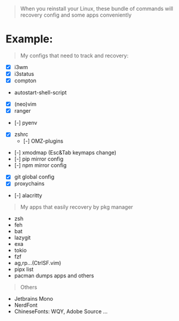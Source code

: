 > When you reinstall your Linux, these bundle of commands will recovery config and some apps conveniently

# Example:
> My configs that need to track and recovery:
- [x] i3wm
- [x] i3status
- [x] compton
- autostart-shell-script
- [x] (neo)vim
- [x] ranger
- [-] pyenv
- [x] zshrc
  - [-] OMZ-plugins
- [-] xmodmap (Esc&Tab keymaps change)
- [-] pip mirror config
- [-] npm mirror config
- [x] git global config
- [x] proxychains
- [-] alacritty


> My apps that easily recovery by pkg manager
- zsh
- feh
- bat
- lazygit
- exa
- tokio
- fzf
- ag,rp...(CtrlSF.vim)
- pipx list
- pacman dumps apps and others


> Others
- Jetbrains Mono
- NerdFont
- ChineseFonts: WQY, Adobe Source ...
